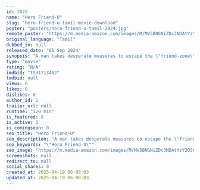 ```yaml
---
id: 3825
name: "Hero Friend-U"
slug: "hero-friend-u-tamil-movie-download"
poster: "posters/hero-friend-u-tamil-2024.jpg"
remote_poster: "https://m.media-amazon.com/images/M/MV5BNGNiZDc3NDAtYzY2OS00NGVhLWJkOGEtOTMzMmI0N2Y3NjI1XkEyXkFqcGdeQXVyMDU2NjAwNg@@._V1_SX300.jpg"
original_language: "Tamil"
dubbed_in: null
released_date: "05 Sep 2024"
synopsis: "A man takes desperate measures to escape the \"friend-zone\" of the girl he likes."
type: "movie"
rating: "N/A"
imdbid: "tt31713462"
tmdbid: null
views: 0
likes: 0
dislikes: 0
author_id: 1
trailer_url: null
runtime: "120 min"
is_featured: 0
is_active: 1
is_comingsoon: 0
seo_title: "Hero Friend-U"
seo_description: "A man takes desperate measures to escape the \"friend-zone\" of the girl he likes."
seo_keywords: "\"Hero Friend-U\""
seo_image: "https://m.media-amazon.com/images/M/MV5BNGNiZDc3NDAtYzY2OS00NGVhLWJkOGEtOTMzMmI0N2Y3NjI1XkEyXkFqcGdeQXVyMDU2NjAwNg@@._V1_SX300.jpg"
screenshots: null
redirect_to: null
social_shares: 0
created_at: 2025-04-19 06:08:03
updated_at: 2025-04-19 06:08:03
---
```


